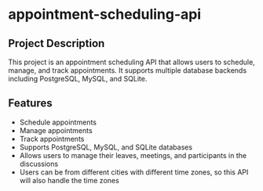 # appointment-scheduling-api

## Project Description
This project is an appointment scheduling API that allows users to schedule, manage, and track appointments. It supports multiple database backends including PostgreSQL, MySQL, and SQLite.

## Features
- Schedule appointments
- Manage appointments
- Track appointments
- Supports PostgreSQL, MySQL, and SQLite databases
- Allows users to manage their leaves, meetings, and participants in the discussions
- Users can be from different cities with different time zones, so this API will also handle the time zones

